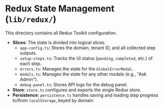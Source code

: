 # Redux State Management (`lib/redux/`)

This directory contains all Redux Toolkit configuration.

-   **Slices**: The state is divided into logical slices.
    -   `app-config.ts`: Stores the domain, tenant ID, and all collected step outputs.
    -   `setup-steps.ts`: Tracks the UI status (`pending`, `completed`, etc.) of each step.
    -   `errors.ts`: Manages the state for the `GlobalErrorModal`.
    -   `modals.ts`: Manages the state for any other modals (e.g., "Ask Admin").
    -   `debug-panel.ts`: Stores API logs for the debug panel.
-   **Store**: `store.ts` configures and exports the single Redux store.
-   **Persistence**: `persistence.ts` handles saving and loading step progress to/from `localStorage`, keyed by domain.

